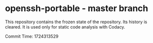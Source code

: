 # openssh-portable - master branch

This repository contains the frozen state of the repository.
Its history is cleared. It is used only for static code
analysis with Codacy.

Commit Time: 1724313529
